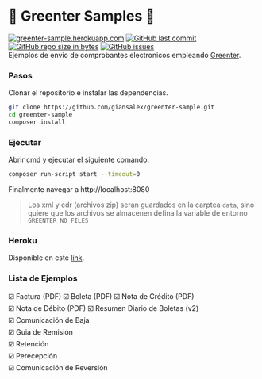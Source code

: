 # :tada: Greenter Samples :tada: 
[![greenter-sample.herokuapp.com](https://img.shields.io/website-up-down-green-red/http/shields.io.svg?label=greenter-sample.herokuapp.com&style=flat-square)](https://greenter-sample.herokuapp.com) [![GitHub last commit](https://img.shields.io/github/last-commit/giansalex/greenter-sample.svg?style=flat-square)](https://github.com/giansalex/greenter-sample) [![GitHub repo size in bytes](https://img.shields.io/github/repo-size/giansalex/greenter-sample.svg?style=flat-square)](https://github.com/giansalex/greenter-sample) [![GitHub issues](https://img.shields.io/github/issues/giansalex/greenter-sample.svg?style=flat-square)](https://github.com/giansalex/greenter-sample/issues)  
Ejemplos de envio de comprobantes electronicos empleando [Greenter](https://github.com/giansalex/greenter).

### Pasos

Clonar el repositorio e instalar las dependencias.

```bash
git clone https://github.com/giansalex/greenter-sample.git
cd greenter-sample
composer install
```

### Ejecutar

Abrir cmd y ejecutar el siguiente comando.

```bash
composer run-script start --timeout=0
```

Finalmente navegar a http://localhost:8080
> Los xml y cdr (archivos zip) seran guardados en la carptea `data`, sino quiere que los archivos se almacenen defina la variable de entorno `GREENTER_NO_FILES`

### Heroku
Disponible en este [link](https://greenter-sample.herokuapp.com).

### Lista de Ejemplos
:ballot_box_with_check: Factura (PDF)
:ballot_box_with_check: Boleta  (PDF)
:ballot_box_with_check: Nota de Crédito (PDF)  
:ballot_box_with_check: Nota de Débito  (PDF)
:ballot_box_with_check: Resumen Diario de Boletas (v2)  
:ballot_box_with_check: Comunicación de Baja  
:ballot_box_with_check: Guia de Remisión  
:ballot_box_with_check: Retención  
:ballot_box_with_check: Perecepción  
:ballot_box_with_check: Comunicación de Reversión  
